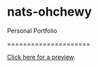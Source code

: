 # nats-ohchewy
Personal Portfolio

=====================

[Click here for a preview](http://nats-ohchewy.github.io/Portfolio/).
